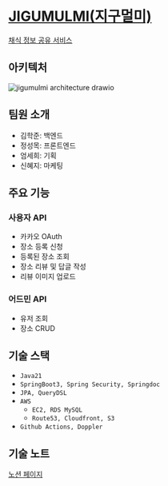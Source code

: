 # [JIGUMULMI(지구멀미)](https://www.jigumulmi.com/)
[채식 정보 공유 서비스](https://developerjoseph.notion.site/dfea728380654c84b4b898b63e411707)
## 아키텍처
![jigumulmi architecture drawio](https://github.com/user-attachments/assets/bb18c5bb-19d7-4be8-b5d1-a0d43226c83a)
## 팀원 소개
- 김학준: 백엔드
- 정성목: 프론트엔드
- 엄세희: 기획
- 신혜지: 마케팅
## 주요 기능
### 사용자 API
- 카카오 OAuth
- 장소 등록 신청
- 등록된 장소 조회
- 장소 리뷰 및 답글 작성
- 리뷰 이미지 업로드
### 어드민 API
- 유저 조회
- 장소 CRUD
## 기술 스택
- `Java21`
- `SpringBoot3, Spring Security, Springdoc`
- `JPA, QueryDSL`
- `AWS`
  - `EC2, RDS MySQL`
  - `Route53, Cloudfront, S3`
- `Github Actions, Doppler`
## 기술 노트
[노션 페이지](https://developerjoseph.notion.site/6aec3d72c3d641c4a98ba4a55d069536?v=f9513eb4d2644809927f5ab0ca5236ff)
